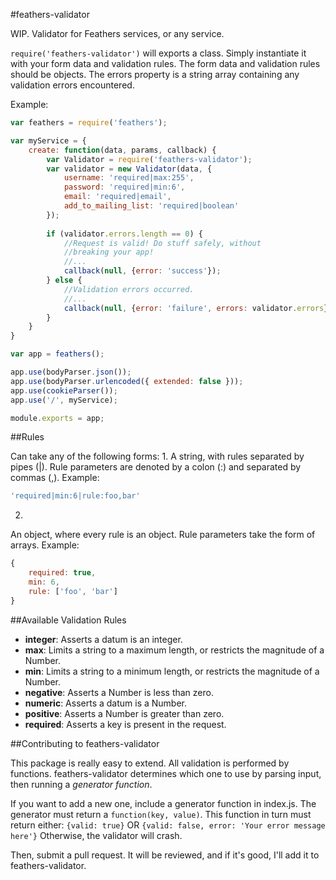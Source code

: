#feathers-validator

WIP. Validator for Feathers services, or any service.

```require('feathers-validator')``` will exports a class.
Simply instantiate it with your form data and validation rules.
The form data and validation rules should be objects.
The errors property is a string array containing any validation errors encountered.

Example:

```javascript
var feathers = require('feathers');

var myService = {
	create: function(data, params, callback) {
		var Validator = require('feathers-validator');
		var validator = new Validator(data, {
			username: 'required|max:255',
			password: 'required|min:6',
			email: 'required|email',
			add_to_mailing_list: 'required|boolean'
		});
		
		if (validator.errors.length == 0) {
			//Request is valid! Do stuff safely, without
			//breaking your app!
			//...
			callback(null, {error: 'success'});
		} else {
			//Validation errors occurred.
			//...
			callback(null, {error: 'failure', errors: validator.errors});
		}
	}
}

var app = feathers();

app.use(bodyParser.json());
app.use(bodyParser.urlencoded({ extended: false }));
app.use(cookieParser());
app.use('/', myService);

module.exports = app;
```

##Rules

Can take any of the following forms:
1.
  A string, with rules separated by pipes (|).
  Rule parameters are denoted by a colon (:) and separated by commas (,).
  Example: 
  ```javascript
  'required|min:6|rule:foo,bar'
  ```
2.
  An object, where every rule is an object.
  Rule parameters take the form of arrays.
  Example:
  ```javascript
  {
      required: true,
      min: 6,
      rule: ['foo', 'bar']
  }
  ```
  
##Available Validation Rules
*	**integer**: Asserts a datum is an integer.
*	**max**: Limits a string to a maximum length, or restricts the magnitude of a Number.
*	**min**: Limits a string to a minimum length, or restricts the magnitude of a Number.
*	**negative**: Asserts a Number is less than zero.
*	**numeric**: Asserts a datum is a Number.
*	**positive**: Asserts a Number is greater than zero.
*	**required**: Asserts a key is present in the request.
  
##Contributing to feathers-validator

This package is really easy to extend.
All validation is performed by functions. feathers-validator
determines which one to use by parsing input, then running
a *generator function*.

If you want to add a new one, include a generator function in index.js.
The generator must return a ```function(key, value)```.
This function in turn must return either:
```{valid: true}```
OR
```{valid: false, error: 'Your error message here'}```
Otherwise, the validator will crash.

Then, submit a pull request. It will be reviewed, and if it's good,
I'll add it to feathers-validator.
